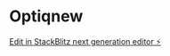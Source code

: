 # Optiqnew

[Edit in StackBlitz next generation editor ⚡️](https://stackblitz.com/~/github.com/Colasmar/Optiqnew)